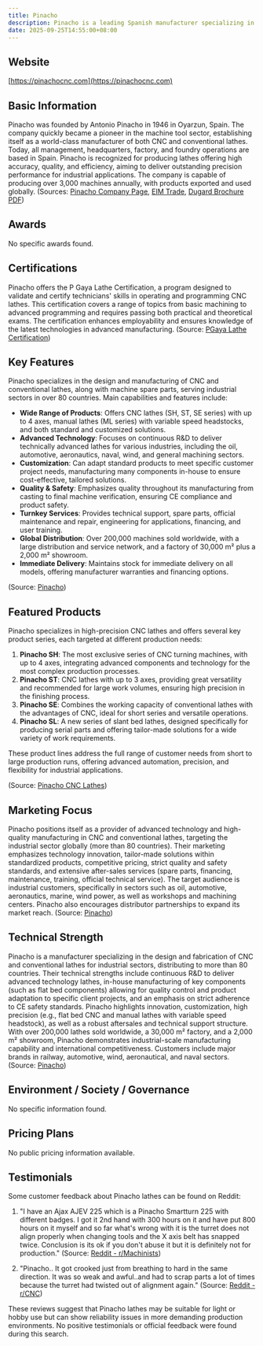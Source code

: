 ```yaml
---
title: Pinacho
description: Pinacho is a leading Spanish manufacturer specializing in precision CNC and conventional horizontal lathes, renowned for over 75 years of high-quality machine tool production and global industry presence.
date: 2025-09-25T14:55:00+08:00
---
```


## Website

[https://pinachocnc.com](https://pinachocnc.com)

## Basic Information

Pinacho was founded by Antonio Pinacho in 1946 in Oyarzun, Spain. The company quickly became a pioneer in the machine tool sector, establishing itself as a world-class manufacturer of both CNC and conventional lathes. Today, all management, headquarters, factory, and foundry operations are based in Spain. Pinacho is recognized for producing lathes offering high accuracy, quality, and efficiency, aiming to deliver outstanding precision performance for industrial applications. The company is capable of producing over 3,000 machines annually, with products exported and used globally.
(Sources: [Pinacho Company Page](https://pinachocnc.com/en/company/), [EIM Trade](https://www.eim-trade.com/manufacturer/pinacho-29), [Dugard Brochure PDF](https://www.dugard.com/wp-content/uploads/2021/06/Pinacho-2020-ENG_compressed.pdf))

## Awards

No specific awards found.

## Certifications

Pinacho offers the P Gaya Lathe Certification, a program designed to validate and certify technicians' skills in operating and programming CNC lathes. This certification covers a range of topics from basic machining to advanced programming and requires passing both practical and theoretical exams. The certification enhances employability and ensures knowledge of the latest technologies in advanced manufacturing.
(Source: [PGaya Lathe Certification](https://pinachocnc.com/en/uncategorized/pgaya-lathe-certification-and-training-program-a-door-to-professional-excellence/))

## Key Features

Pinacho specializes in the design and manufacturing of CNC and conventional lathes, along with machine spare parts, serving industrial sectors in over 80 countries. Main capabilities and features include:

- **Wide Range of Products**: Offers CNC lathes (SH, ST, SE series) with up to 4 axes, manual lathes (ML series) with variable speed headstocks, and both standard and customized solutions.
- **Advanced Technology**: Focuses on continuous R&D to deliver technically advanced lathes for various industries, including the oil, automotive, aeronautics, naval, wind, and general machining sectors.
- **Customization**: Can adapt standard products to meet specific customer project needs, manufacturing many components in-house to ensure cost-effective, tailored solutions.
- **Quality & Safety**: Emphasizes quality throughout its manufacturing from casting to final machine verification, ensuring CE compliance and product safety.
- **Turnkey Services**: Provides technical support, spare parts, official maintenance and repair, engineering for applications, financing, and user training.
- **Global Distribution**: Over 200,000 machines sold worldwide, with a large distribution and service network, and a factory of 30,000 m² plus a 2,000 m² showroom.
- **Immediate Delivery**: Maintains stock for immediate delivery on all models, offering manufacturer warranties and financing options.

(Source: [Pinacho](https://pinachocnc.com))

## Featured Products

Pinacho specializes in high-precision CNC lathes and offers several key product series, each targeted at different production needs:

1. **Pinacho SH**: The most exclusive series of CNC turning machines, with up to 4 axes, integrating advanced components and technology for the most complex production processes.
2. **Pinacho ST**: CNC lathes with up to 3 axes, providing great versatility and recommended for large work volumes, ensuring high precision in the finishing process.
3. **Pinacho SE**: Combines the working capacity of conventional lathes with the advantages of CNC, ideal for short series and versatile operations.
4. **Pinacho SL**: A new series of slant bed lathes, designed specifically for producing serial parts and offering tailor-made solutions for a wide variety of work requirements.

These product lines address the full range of customer needs from short to large production runs, offering advanced automation, precision, and flexibility for industrial applications.

(Source: [Pinacho CNC Lathes](https://pinachocnc.com/en/lathes/cnc-lathes/))

## Marketing Focus

Pinacho positions itself as a provider of advanced technology and high-quality manufacturing in CNC and conventional lathes, targeting the industrial sector globally (more than 80 countries). Their marketing emphasizes technology innovation, tailor-made solutions within standardized products, competitive pricing, strict quality and safety standards, and extensive after-sales services (spare parts, financing, maintenance, training, official technical service). The target audience is industrial customers, specifically in sectors such as oil, automotive, aeronautics, marine, wind power, as well as workshops and machining centers. Pinacho also encourages distributor partnerships to expand its market reach.
(Source: [Pinacho](https://pinachocnc.com/en/))

## Technical Strength

Pinacho is a manufacturer specializing in the design and fabrication of CNC and conventional lathes for industrial sectors, distributing to more than 80 countries. Their technical strengths include continuous R&D to deliver advanced technology lathes, in-house manufacturing of key components (such as flat bed components) allowing for quality control and product adaptation to specific client projects, and an emphasis on strict adherence to CE safety standards. Pinacho highlights innovation, customization, high precision (e.g., flat bed CNC and manual lathes with variable speed headstock), as well as a robust aftersales and technical support structure. With over 200,000 lathes sold worldwide, a 30,000 m² factory, and a 2,000 m² showroom, Pinacho demonstrates industrial-scale manufacturing capability and international competitiveness. Customers include major brands in railway, automotive, wind, aeronautical, and naval sectors.
(Source: [Pinacho](https://pinachocnc.com))

## Environment / Society / Governance

No specific information found.

## Pricing Plans

No public pricing information available.

## Testimonials

Some customer feedback about Pinacho lathes can be found on Reddit:

1. "I have an Ajax AJEV 225 which is a Pinacho Smartturn 225 with different badges. I got it 2nd hand with 300 hours on it and have put 800 hours on it myself and so far what's wrong with it is the turret does not align properly when changing tools and the X axis belt has snapped twice. Conclusion is its ok if you don't abuse it but it is definitely not for production."
(Source: [Reddit - r/Machinists](https://www.reddit.com/r/Machinists/comments/7x2yv5/anyone_has_any_experience_with_pinacho_flatbed/))

2. "Pinacho.. It got crooked just from breathing to hard in the same direction. It was so weak and awful..and had to scrap parts a lot of times because the turret had twisted out of alignment again."
(Source: [Reddit - r/CNC](https://www.reddit.com/r/CNC/comments/13np45b/whats_the_crappiestworst_cnc_machines_you_ever/))

These reviews suggest that Pinacho lathes may be suitable for light or hobby use but can show reliability issues in more demanding production environments. No positive testimonials or official feedback were found during this search.
